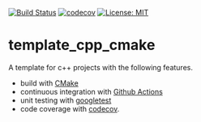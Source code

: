 [![Build Status](https://github.com/temken/template_cpp_cmake/workflows/Build%20Status/badge.svg)](https://github.com/temken/template_cpp_cmake/actions)
[![codecov](https://codecov.io/gh/temken/template_cpp_cmake/branch/master/graph/badge.svg)](https://codecov.io/gh/temken/template_cpp_cmake)
[![License: MIT](https://img.shields.io/badge/License-MIT-blue.svg)](https://opensource.org/licenses/MIT)

# template_cpp_cmake
A template for c++ projects with the following features.

- build with [CMake](https://cmake.org/)
- continuous integration with [Github Actions](https://github.com/actions)
- unit testing with [googletest](https://github.com/google/googletest)
- code coverage with [codecov](https://codecov.io/).
